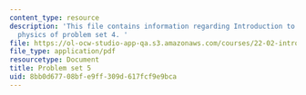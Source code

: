 ```yaml
---
content_type: resource
description: 'This file contains information regarding Introduction to applied nuclear
  physics of problem set 4. '
file: https://ol-ocw-studio-app-qa.s3.amazonaws.com/courses/22-02-introduction-to-applied-nuclear-physics-spring-2012/8bb0d67708bfe9ff309d617fcf9e9bca_MIT22_02S12_pset5.pdf
file_type: application/pdf
resourcetype: Document
title: Problem set 5
uid: 8bb0d677-08bf-e9ff-309d-617fcf9e9bca
---
```

